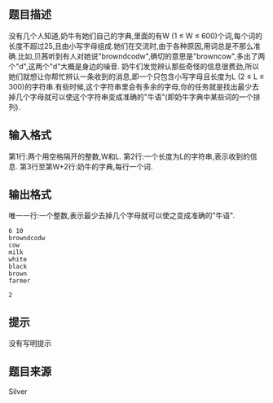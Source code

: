 


## 题目描述
没有几个人知道,奶牛有她们自己的字典,里面的有W (1 ≤ W ≤ 600)个词,每个词的长度不超过25,且由小写字母组成.她们在交流时,由于各种原因,用词总是不那么准确.比如,贝茜听到有人对她说"browndcodw",确切的意思是"browncow",多出了两个"d",这两个"d"大概是身边的噪音. 奶牛们发觉辨认那些奇怪的信息很费劲,所以她们就想让你帮忙辨认一条收到的消息,即一个只包含小写字母且长度为L (2 ≤ L ≤ 300)的字符串.有些时候,这个字符串里会有多余的字母,你的任务就是找出最少去掉几个字母就可以使这个字符串变成准确的"牛语"(即奶牛字典中某些词的一个排列). 
## 输入格式
第1行:两个用空格隔开的整数,W和L. 
第2行:一个长度为L的字符串,表示收到的信息. 第3行至第W+2行:奶牛的字典,每行一个词.
## 输出格式
唯一一行:一个整数,表示最少去掉几个字母就可以使之变成准确的"牛语". 

```input1
6 10
browndcodw
cow
milk
white
black
brown
farmer

```
```output1
2
```

## 提示
没有写明提示
## 题目来源
Silver


